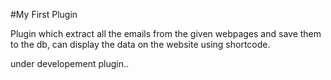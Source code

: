 #My First Plugin

Plugin which extract all the emails from the given webpages and save them to the db, can display the data on the website using shortcode.

under developement plugin..